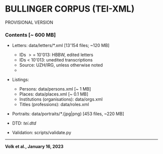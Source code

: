 # BULLINGER CORPUS (TEI-XML)

PROVISIONAL VERSION

### Contents [~ 600 MB]

- Letters: data/letters/\*.xml [13'154 files; ~120 MB]

  * IDs $>=$ 10'013: HBBW, edited letters
  * IDs $<$ 10'013: unedited transcriptions
  * Source: UZH/IRG, unless otherwise noted
  *
- Listings:

  * Persons: data/persons.xml [~ 1 MB]
  * Places: data/places.xml [~ 0.1 MB]
  * Institutions (organisations): data/orgs.xml
  * Titles (professions): data/roles.xml
- Portraits: data/portraits/*.(jpg|png) [453 files, ~220 MB]
- DTD: *tei.dtd*
- Validation: scripts/validate.py

---

**Volk et al., January 16, 2023**
